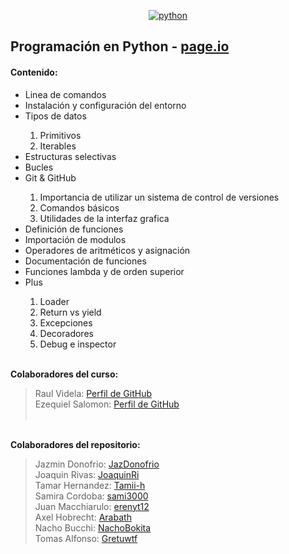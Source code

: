 
<p align="center"><a href="https://pmniko.github.io/programacion-en-python/"
          >
          <img
            src="https://www.python.org/static/img/python-logo.png"
            alt="python"
        /></a></p>

## Programación en Python - <a href="https://pmniko.github.io/programacion-en-python/"> page.io</a>

#### Contenido: 
<ul>
    <li>Linea de comandos</li> 
    <li>Instalación y configuración del entorno</li> 
    <li>Tipos de datos</li> 
        <ol>
            <li>Primitivos</li>
            <li>Iterables</li>
        </ol>
    <li>Estructuras selectivas</li>
    <li>Bucles</li>
    <li>Git & GitHub</li>
        <ol>
            <li>Importancia de utilizar un sistema de control de versiones</li>
            <li>Comandos básicos</li>
            <li>Utilidades de la interfaz grafica</li>
        </ol>
    <li>Definición de funciones</li>
    <li>Importación de modulos</li>
    <li>Operadores de aritméticos y asignación</li>
    <li>Documentación de funciones</li>
    <li>Funciones lambda y de orden superior</li>
    <li>Plus</li> 
        <ol>
            <li>Loader</li>
            <li>Return vs yield</li>
            <li>Excepciones</li>
            <li>Decoradores</li>
            <li>Debug e inspector</li>
        </ol>

</ul>


<br> <strong>Colaboradores del curso:</strong>
> Raul Videla:    [Perfil de GitHub](https://github.com/RaulVidela)<br>
> Ezequiel Salomon:    [Perfil de GitHub](https://github.com/ezequielpato) <br><br>

<br> <strong>Colaboradores del repositorio:</strong>
> Jazmin Donofrio: [JazDonofrio](https://github.com/JazDonofrio)<br>
> Joaquin Rivas: [JoaquinRi](https://github.com/JoaquinRi)<br>
> Tamar Hernandez: [Tamii-h](https://github.com/Tamii-h)<br>
> Samira Cordoba: [sami3000](https://github.com/sami3000)<br>
> Juan Macchiarulo: [erenyt12](https://github.com/erenyt12)<br>
> Axel Hobrecht:    [Arabath](https://github.com/Arabath)<br>
> Nacho Bucchi:    [NachoBokita](https://github.com/NachoBokita)<br>
> Tomas Alfonso:    [Gretuwtf](https://github.com/Gretuwtf)
